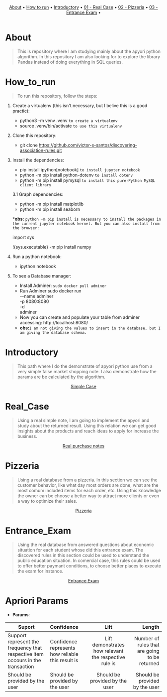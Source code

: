 <table>
   <tr>
      <p align="center">
        <a href="#about">About</a> •
        <a href="#how_to_run">How to run</a> •
        <a href="#introductory">Introductory</a> •
        <a href="#real_case">01 - Real Case</a> •
        <a href="#pizzeria">02 - Pizzeria</a> •
        <a href="#entrance_exam">03 - Entrance Exam</a> •           
      </p>
   </tr>
</table>

# About
> This is repository where I am studying mainly about the apyori python algorithm. In this repository I am also looking for to explore the library Pandas instead of doing everything in SQL queries. 


# How_to_run
> To run this repository, follow the steps:
1. Create a virtualenv (this isn't necessary, but I belive this is a good practic):
    * python3 -m venv .venv `to create a virtualenv`
    * source .venv/bin/activate `to use this virtualenv`
    
2. Clone this repository:
    * git clone https://github.com/victor-s-santos/discovering-association-rules.git

3. Install the dependencies:
   * pip install ipython[notebook] `to install jupyter notebook`
   * python -m pip install python-dotenv `to install dotenv`
   * python -m pip install pymysql `to install this pure-Python MySQL client library`

   3.1 Graph dependencies:
      * python -m pip install matplotlib
      * python -m pip install seaborn
   
   *__obs:__ `python -m pip install is necessary to install the packages in the current jupyter notebook kernel. But you can also install from the browser:`
   >
    import sys

    !{sys.executable} -m pip install numpy

4. Run a python notebook:
    * ipython notebook
    
5. To see a Database manager:
    * Install Adminer: `sudo docker pull adminer`
    * Run Adminer
    sudo docker run \
        --name adminer \
        -p 8080:8080 \
        -d \
        adminer
    * Now you can create and populate your table from adminer  accessing: http://localhost:8080/
    * __obs:__`I am not giving the values to insert in the database, but I am giving the database schema.`


# Introductory
>This path where I do the demonstrate of apyori python use from a very simple false market shopping note. I also demonstrate how the params are be calculated by the algorithm. 

<tr>
    <p align="center">
        <a href="https://github.com/victor-s-santos/discovering-association-rules/tree/master/introductory/" target="_blank">Simple Case</a>           
    </p>
</tr>

# Real_Case
>Using a real simple note, I am going to implement the apyori and study about the returned result. Using this relation we can get good insights about the products and reach ideas to apply for increase the business. 

<tr>
    <p align="center">
        <a href="https://github.com/victor-s-santos/discovering-association-rules/tree/master/01-real%20case" target="_blank">Real purchase notes</a>           
    </p>
</tr>

# Pizzeria
>Using a real database from a pizzeria. In this section we can see the customer behavior, like what day most orders are done, what are the most comum included items for each order, etc. Using this knowledge the owner can be choose a better way to attract more clients or even a way to optimize their sales.  

<tr>
    <p align="center">
        <a href="https://github.com/victor-s-santos/discovering-association-rules/tree/master/02-pizzeria" target="_blank">Pizzeria</a>           
    </p>
</tr>

# Entrance_Exam
>Using the real database from answered questions about economic situation for each student whose did this entrance exam. The discovered rules in this section could be used to understand the public education situation. In comercial case, this rules could be used to offer better paymant conditions, to choose better places to execute the exam for instance.      

<tr>
    <p align="center">
        <a href="https://github.com/victor-s-santos/discovering-association-rules/tree/master/03-entrance_exam" target="_blank">Entrance Exam</a>           
    </p>
</tr>

# Apriori Params
* __Params__:

| __Suport__          | __Confidence__   | __Lift__            | __Length__         |
|-----------------|:-------------|:---------------:|---------------:|
| Support represent the frequency that respective item occours in the transaction| Confidence represents how reliable this result is  | Lift demonstrates how relevant the respective rule is      | Number of rules that are going to be returned|
| Should be provided by the user                | Should be provided by the user          | Should be provided by the user      | Should be provided by the user            |